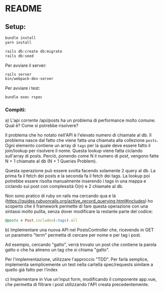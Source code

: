 # README

## Setup:

```bash
bundle install
yarn install

rails db:create db:migrate
rails db:seed
```

Per avviare il server:
```bash
rails server
bin/webpack-dev-server
```

Per avviare i test:

```bash
bundle exec rspec
```

### Compiti:

a) L'api corrente /api/posts ha un problema di performance molto comune. Qual è? Come si potrebbe risolvere?

Il problema che ho notato nell'API è l'elevato numero di chiamate al db. Il problema nasce dal fatto che viene fatta una chiamata alla collezione `posts`. Ogni elemento contiene un array di `tags` per la quale deve essere fatto il join/lookup per risolvere il nome.
Questa lookup viene fatta ciclando sull'array di posts. Perciò, ponendo come N il numero di post, vengono fatte N + 1 chiamate al db (N + 1 Queries Problem).

Questa operazione può essere svolta facendo solamente 2 query al db. La prima fa il fetch dei posts e la seconda fa il fetch dei tags.
La lookup poi potrebbe essere risolta manualmente inserendo i tags in una mappa e ciclando sui post con complessità O(n) e 2 chiamate al db.

Non sono pratico di ruby on rails ma cercando qua e là (https://guides.rubyonrails.org/active_record_querying.html#includes) ho scoperto che il framework permette di fare questa operazione con una sintassi molto pulita, senza dover modificare la restante parte del codice:
```ruby
@posts = Post.includes(:tags).all
```

b) Implementare una nuova API nel PostsController che, ricevendo in GET un parametro "term" permetta di cercare per nome e per tag i post.

Ad esempio, cercando "gatto", verrà trovato un post che contiene la parola gatto o che ha almeno un tag che si chiama "gatto".

Per l'implementazione, utilizzare l'approccio "TDD". Per farla semplice, implementa semplicemente un test nella cartella spec/requests similare a quello già fatto per l'index

c) Implementare in Vue un'input form, modificando il componente app.vue, che permetta di filtrare i post utilizzando l'API creata precedentemente.

